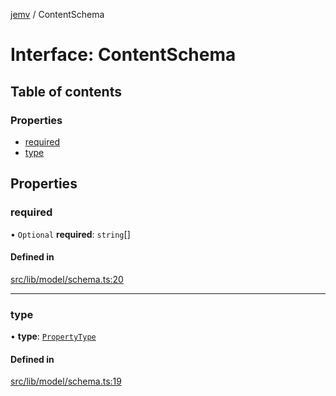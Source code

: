 [jemv](../README.md) / ContentSchema

# Interface: ContentSchema

## Table of contents

### Properties

- [required](ContentSchema.md#required)
- [type](ContentSchema.md#type)

## Properties

### required

• `Optional` **required**: `string`[]

#### Defined in

[src/lib/model/schema.ts:20](https://github.com/data7expressions/jemv/blob/f58946d/src/lib/model/schema.ts#L20)

___

### type

• **type**: [`PropertyType`](../enums/PropertyType.md)

#### Defined in

[src/lib/model/schema.ts:19](https://github.com/data7expressions/jemv/blob/f58946d/src/lib/model/schema.ts#L19)

